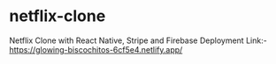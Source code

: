 # netflix-clone
Netflix Clone with React Native, Stripe and Firebase
Deployment Link:- https://glowing-biscochitos-6cf5e4.netlify.app/
